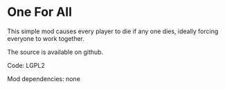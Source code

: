 # One For All

This simple mod causes every player to die if any one dies,
ideally forcing everyone to work together.


The source is available on github.

Code: LGPL2

Mod dependencies: none
